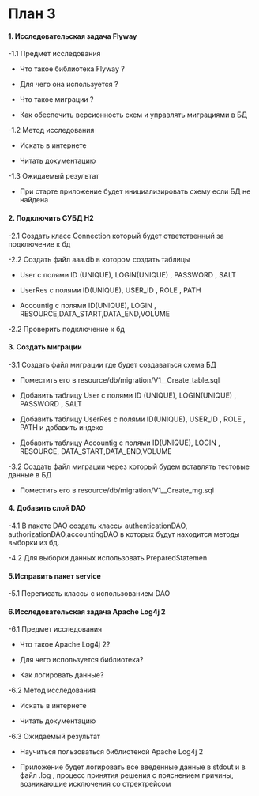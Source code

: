 # План 3

#### 1. Исследовательская задача Flyway 

-1.1 Предмет исследования 

* Что такое библиотека Flyway ?

* Для чего она используется ?

* Что такое миграции ?

* Как обеспечить версионность схем и управлять миграциями в БД

-1.2 Метод исследования 

* Искать в интернете

* Читать документацию

-1.3 Ожидаемый результат

* При старте приложение будет инициализировать схему если БД не найдена

#### 2. Подключить СУБД H2

-2.1 Создать класс Connection который будет ответственный за подключение к бд

-2.2 Создать файл aaa.db в котором создать таблицы

* User с полями ID (UNIQUE), LOGIN(UNIQUE) , PASSWORD , SALT

* UserRes с полями ID(UNIQUE), USER_ID , ROLE , PATH

* Accountig c полями  ID(UNIQUE), LOGIN , RESOURCE,DATA_START,DATA_END,VOLUME

-2.2 Проверить подключение к бд


#### 3. Создать миграции

-3.1 Создать файл миграции где будет создаваться схема БД

* Поместить его в resource/db/migration/V1__Create_table.sql

* Добавить таблицу User с полями ID (UNIQUE), LOGIN(UNIQUE) , PASSWORD , SALT

* Добавить таблицу  UserRes с полями ID(UNIQUE), USER_ID , ROLE , PATH и добавить индекс 

* Добавить таблицу  Accountig c полями  ID(UNIQUE), LOGIN , RESOURCE, DATA_START,DATA_END,VOLUME

-3.2 Создать файл миграции через который будем вставлять тестовые данные в БД

* Поместить его в resource/db/migration/V1__Create_mg.sql  

#### 4. Добавить слой DAO

-4.1 В пакете DAO создать классы authenticationDAO, authorizationDAO,accountingDAO в которых будут находится методы выборки из бд.

-4.2 Для выборки данных использовать PreparedStatemen

#### 5.Исправить пакет service

-5.1 Переписать классы с использованием DAO

#### 6.Исследовательская задача Apache Log4j 2

-6.1 Предмет исследования 

* Что такое Apache Log4j 2?

* Для чего используется библиотека?

* Как логировать данные?

-6.2 Метод исследования 

* Искать в интернете

* Читать документацию

-6.3 Ожидаемый результат

* Научиться пользоваться библиотекой Apache Log4j 2

* Приложение будет логировать все введенные данные в stdout и в  файл .log , процесс принятия решения с пояснением причины, возникающие исключения со стректрейсом
